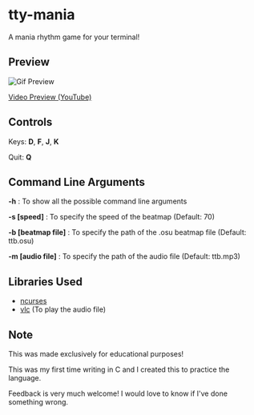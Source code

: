 # tty-mania
A mania rhythm game for your terminal!

## Preview

![Gif Preview](https://github.com/Alycse/tty-mania/blob/master/tty-mania.gif?raw=true)

[Video Preview (YouTube)](https://youtu.be/3j1i9e-GSaU)

## Controls
Keys: **D**, **F**, **J**, **K**

Quit: **Q**

## Command Line Arguments
**-h** : To show all the possible command line arguments

**-s [speed]** : To specify the speed of the beatmap (Default: 70)

**-b [beatmap file]** : To specify the path of the .osu beatmap file (Default: ttb.osu)

**-m [audio file]** : To specify the path of the audio file (Default: ttb.mp3)

## Libraries Used
- [ncurses](https://github.com/mirror/ncurses)
- [vlc](https://github.com/videolan/vlc) (To play the audio file)

## Note
This was made exclusively for educational purposes!

This was my first time writing in C and I created this to practice the language.

Feedback is very much welcome! I would love to know if I've done something wrong.
